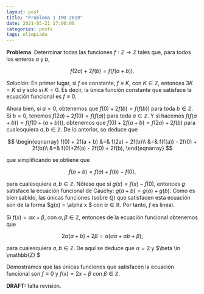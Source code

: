 ```yaml
---
layout: post
title: "Problema 1 IMO 2019"
date: 2021-05-21 17:00:00
categories: posts
tags: olimpiada
---
```




**Problema**. Determinar todas las funciones $f: \mathbb{Z} \rightarrow \mathbb{Z}$ tales que, para todos los enteros $a$ y $b$,


$$
f(2a) + 2f(b) = f(f(a + b)).
$$


*Solución:* En primer lugar, si $f$ es constante, $f \equiv K$, con $K \in \mathbb{Z}$, entonces $3K = K$ si y solo si $K = 0$. Es decir, la única función constante que satisface la ecuación funcional es $f \equiv 0.$

Ahora bien, si $a=0$, obtenemos que $f(0) + 2f(b) = f(f(b))$ para toda $b \in \mathbb{Z}$. Si $b = 0$, tenemos $f(2a) + 2f(0) = f(f(a))$ para toda $a \in \mathbb{Z}$. Y si hacemos $f(f(a + b)) = f(f(0 + (a+b)))$, obtenemos que $f(0) + 2f(a + b) = f(2a) + 2f(b)$ para cualesquiera $a, b \in \mathbb{Z}$. De lo anterior, se deduce que


$$
\begin{eqnarray}
f(0) + 2f(a + b) &=& f(2a) + 2f(b)\\
&=& f(f(a)) - 2f(0) + 2f(b)\\
&=& f(0)+2f(a) - 2f(0) + 2f(b),
\end{eqnarray}
$$


que simplificando se obtiene que


$$
f(a + b) = f(a) + f(b) -  f(0),
$$


para cualesquiera $a, b \in \mathbb{Z}$. Nótese que si $g(x) = f(x) - f(0)$, entonces $g$ satisface la ecuación funcional de Cauchy: $g(a + b) = g(a) + g(b)$. Como es bien sabido, las únicas funciones (sobre $\mathbb{Q}$) que satisfacen esta ecuación son de la forma $g(x) = \alpha x $ con $\alpha \in \mathbb{R}$. Por tanto, $f$ es lineal.

Si $f(x) = \alpha x + \beta$, con $\alpha, \beta \in \mathbb{Z}$,  entonces de la ecuación funcional obtenemos que 


$$
2 \alpha(a + b) + 2 \beta = \alpha (\alpha a + \alpha b + \beta),
$$


para cualesquiera $a, b \in \mathbb{Z}$. De aquí se deduce que $\alpha = 2$ y $\beta \in \mathbb{Z} $

Demostramos que las únicas funciones que satisfacen la ecuación funcional son $f \equiv 0$ y $f(x) = 2x + \beta$ con $\beta \in \mathbb{Z}$.

**DRAFT:** falta revisión.

